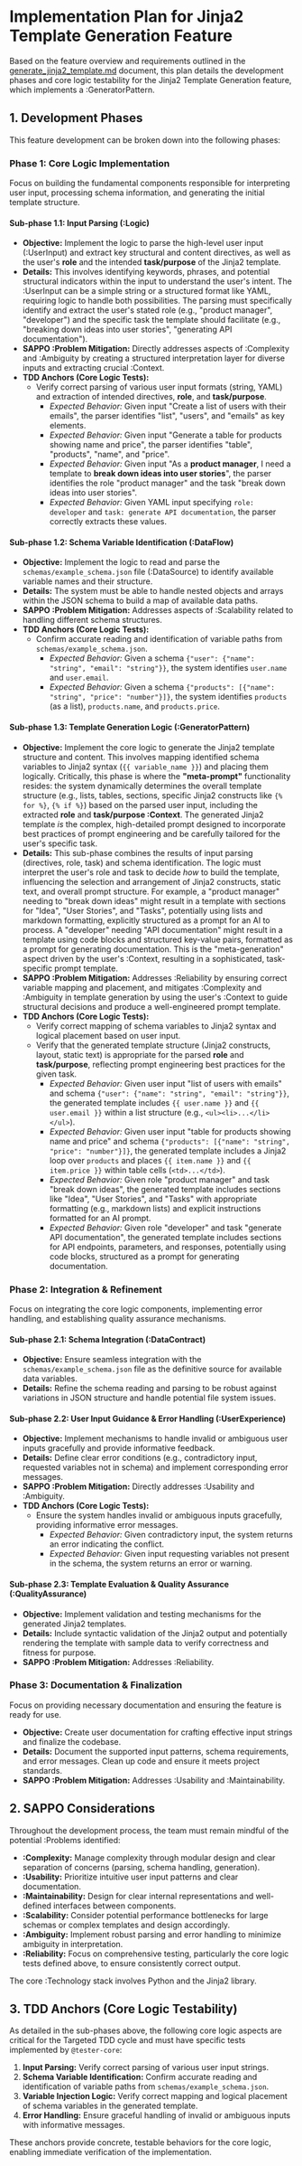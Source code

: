 # Implementation Plan for Jinja2 Template Generation Feature

Based on the feature overview and requirements outlined in the [generate_jinja2_template.md](roo_prompts/features/prompt_template_generation/generate_jinja2_template.md) document, this plan details the development phases and core logic testability for the Jinja2 Template Generation feature, which implements a :GeneratorPattern.

## 1. Development Phases

This feature development can be broken down into the following phases:

### Phase 1: Core Logic Implementation

Focus on building the fundamental components responsible for interpreting user input, processing schema information, and generating the initial template structure.

#### Sub-phase 1.1: Input Parsing (:Logic)

*   **Objective:** Implement the logic to parse the high-level user input (:UserInput) and extract key structural and content directives, as well as the user's **role** and the intended **task/purpose** of the Jinja2 template.
*   **Details:** This involves identifying keywords, phrases, and potential structural indicators within the input to understand the user's intent. The :UserInput can be a simple string or a structured format like YAML, requiring logic to handle both possibilities. The parsing must specifically identify and extract the user's stated role (e.g., "product manager", "developer") and the specific task the template should facilitate (e.g., "breaking down ideas into user stories", "generating API documentation").
*   **SAPPO :Problem Mitigation:** Directly addresses aspects of :Complexity and :Ambiguity by creating a structured interpretation layer for diverse inputs and extracting crucial :Context.
*   **TDD Anchors (Core Logic Tests):**
    *   Verify correct parsing of various user input formats (string, YAML) and extraction of intended directives, **role**, and **task/purpose**.
        *   *Expected Behavior:* Given input "Create a list of users with their emails", the parser identifies "list", "users", and "emails" as key elements.
        *   *Expected Behavior:* Given input "Generate a table for products showing name and price", the parser identifies "table", "products", "name", and "price".
        *   *Expected Behavior:* Given input "As a **product manager**, I need a template to **break down ideas into user stories**", the parser identifies the role "product manager" and the task "break down ideas into user stories".
        *   *Expected Behavior:* Given YAML input specifying `role: developer` and `task: generate API documentation`, the parser correctly extracts these values.

#### Sub-phase 1.2: Schema Variable Identification (:DataFlow)

*   **Objective:** Implement the logic to read and parse the `schemas/example_schema.json` file (:DataSource) to identify available variable names and their structure.
*   **Details:** The system must be able to handle nested objects and arrays within the JSON schema to build a map of available data paths.
*   **SAPPO :Problem Mitigation:** Addresses aspects of :Scalability related to handling different schema structures.
*   **TDD Anchors (Core Logic Tests):**
    *   Confirm accurate reading and identification of variable paths from `schemas/example_schema.json`.
        *   *Expected Behavior:* Given a schema `{"user": {"name": "string", "email": "string"}}`, the system identifies `user.name` and `user.email`.
        *   *Expected Behavior:* Given a schema `{"products": [{"name": "string", "price": "number"}]}`, the system identifies `products` (as a list), `products.name`, and `products.price`.

#### Sub-phase 1.3: Template Generation Logic (:GeneratorPattern)

*   **Objective:** Implement the core logic to generate the Jinja2 template structure and content. This involves mapping identified schema variables to Jinja2 syntax (`{{ variable_name }}`) and placing them logically. Critically, this phase is where the **"meta-prompt"** functionality resides: the system dynamically determines the overall template structure (e.g., lists, tables, sections, specific Jinja2 constructs like `{% for %}`, `{% if %}`) based on the parsed user input, including the extracted **role** and **task/purpose :Context**. The generated Jinja2 template *is* the complex, high-detailed prompt designed to incorporate best practices of prompt engineering and be carefully tailored for the user's specific task.
*   **Details:** This sub-phase combines the results of input parsing (directives, role, task) and schema identification. The logic must interpret the user's role and task to decide *how* to build the template, influencing the selection and arrangement of Jinja2 constructs, static text, and overall prompt structure. For example, a "product manager" needing to "break down ideas" might result in a template with sections for "Idea", "User Stories", and "Tasks", potentially using lists and markdown formatting, explicitly structured as a prompt for an AI to process. A "developer" needing "API documentation" might result in a template using code blocks and structured key-value pairs, formatted as a prompt for generating documentation. This is the "meta-generation" aspect driven by the user's :Context, resulting in a sophisticated, task-specific prompt template.
*   **SAPPO :Problem Mitigation:** Addresses :Reliability by ensuring correct variable mapping and placement, and mitigates :Complexity and :Ambiguity in template generation by using the user's :Context to guide structural decisions and produce a well-engineered prompt template.
*   **TDD Anchors (Core Logic Tests):**
    *   Verify correct mapping of schema variables to Jinja2 syntax and logical placement based on user input.
    *   Verify that the generated template structure (Jinja2 constructs, layout, static text) is appropriate for the parsed **role** and **task/purpose**, reflecting prompt engineering best practices for the given task.
        *   *Expected Behavior:* Given user input "list of users with emails" and schema `{"user": {"name": "string", "email": "string"}}`, the generated template includes `{{ user.name }}` and `{{ user.email }}` within a list structure (e.g., `<ul><li>...</li></ul>`).
        *   *Expected Behavior:* Given user input "table for products showing name and price" and schema `{"products": [{"name": "string", "price": "number"}]}`, the generated template includes a Jinja2 loop over `products` and places `{{ item.name }}` and `{{ item.price }}` within table cells (`<td>...</td>`).
        *   *Expected Behavior:* Given role "product manager" and task "break down ideas", the generated template includes sections like "Idea", "User Stories", and "Tasks" with appropriate formatting (e.g., markdown lists) and explicit instructions formatted for an AI prompt.
        *   *Expected Behavior:* Given role "developer" and task "generate API documentation", the generated template includes sections for API endpoints, parameters, and responses, potentially using code blocks, structured as a prompt for generating documentation.

### Phase 2: Integration & Refinement

Focus on integrating the core logic components, implementing error handling, and establishing quality assurance mechanisms.

#### Sub-phase 2.1: Schema Integration (:DataContract)

*   **Objective:** Ensure seamless integration with the `schemas/example_schema.json` file as the definitive source for available data variables.
*   **Details:** Refine the schema reading and parsing to be robust against variations in JSON structure and handle potential file system issues.

#### Sub-phase 2.2: User Input Guidance & Error Handling (:UserExperience)

*   **Objective:** Implement mechanisms to handle invalid or ambiguous user inputs gracefully and provide informative feedback.
*   **Details:** Define clear error conditions (e.g., contradictory input, requested variables not in schema) and implement corresponding error messages.
*   **SAPPO :Problem Mitigation:** Directly addresses :Usability and :Ambiguity.
*   **TDD Anchors (Core Logic Tests):**
    *   Ensure the system handles invalid or ambiguous inputs gracefully, providing informative error messages.
        *   *Expected Behavior:* Given contradictory input, the system returns an error indicating the conflict.
        *   *Expected Behavior:* Given input requesting variables not present in the schema, the system returns an error or warning.

#### Sub-phase 2.3: Template Evaluation & Quality Assurance (:QualityAssurance)

*   **Objective:** Implement validation and testing mechanisms for the generated Jinja2 templates.
*   **Details:** Include syntactic validation of the Jinja2 output and potentially rendering the template with sample data to verify correctness and fitness for purpose.
*   **SAPPO :Problem Mitigation:** Addresses :Reliability.

### Phase 3: Documentation & Finalization

Focus on providing necessary documentation and ensuring the feature is ready for use.

*   **Objective:** Create user documentation for crafting effective input strings and finalize the codebase.
*   **Details:** Document the supported input patterns, schema requirements, and error messages. Clean up code and ensure it meets project standards.
*   **SAPPO :Problem Mitigation:** Addresses :Usability and :Maintainability.

## 2. SAPPO Considerations

Throughout the development process, the team must remain mindful of the potential :Problems identified:

*   **:Complexity:** Manage complexity through modular design and clear separation of concerns (parsing, schema handling, generation).
*   **:Usability:** Prioritize intuitive user input patterns and clear documentation.
*   **:Maintainability:** Design for clear internal representations and well-defined interfaces between components.
*   **:Scalability:** Consider potential performance bottlenecks for large schemas or complex templates and design accordingly.
*   **:Ambiguity:** Implement robust parsing and error handling to minimize ambiguity in interpretation.
*   **:Reliability:** Focus on comprehensive testing, particularly the core logic tests defined above, to ensure consistently correct output.

The core :Technology stack involves Python and the Jinja2 library.

## 3. TDD Anchors (Core Logic Testability)

As detailed in the sub-phases above, the following core logic aspects are critical for the Targeted TDD cycle and must have specific tests implemented by `@tester-core`:

1.  **Input Parsing:** Verify correct parsing of various user input strings.
2.  **Schema Variable Identification:** Confirm accurate reading and identification of variable paths from `schemas/example_schema.json`.
3.  **Variable Injection Logic:** Verify correct mapping and logical placement of schema variables in the generated template.
4.  **Error Handling:** Ensure graceful handling of invalid or ambiguous inputs with informative messages.

These anchors provide concrete, testable behaviors for the core logic, enabling immediate verification of the implementation.